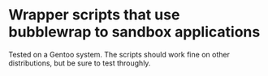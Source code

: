 # Wrapper scripts that use bubblewrap to sandbox applications #
Tested on a Gentoo system. The scripts should work fine on other distributions, but
be sure to test throughly.
